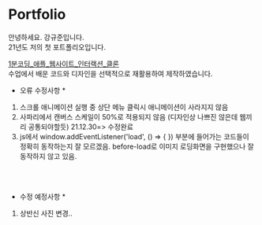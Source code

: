 # Portfolio
안녕하세요. 강규준입니다.<br>
21년도 저의 첫 포트폴리오입니다.
<br>

<a href="https://inf.run/BYWA" target="_blank">1분코딩_애플_웹사이트_인터랙션_클론</a><br>
수업에서 배운 코드와 디자인을 선택적으로 재활용하여 제작하였습니다.



* 오류 수정사항 *
1. 스크롤 애니메이션 실행 중 상단 메뉴 클릭시 애니메이션이 사라지지 않음
2. 사파리에서 캔버스 스케일이 50%로 적용되지 않음 (디자인상 나쁘진 않은데 웹끼리 공통되야할듯)
  21.12.30=> 수정완료
3. js에서 window.addEventListener('load', () => {
}) 부분에 들어가는 코드들이 정확히 동작하는지 잘 모르겠음. before-load로 이미지 로딩화면을 구현했으나 잘 동작하지 않고 있음.

<br>
<br>

* 수정 예정사항 *
1. 상반신 사진 변경.. 
